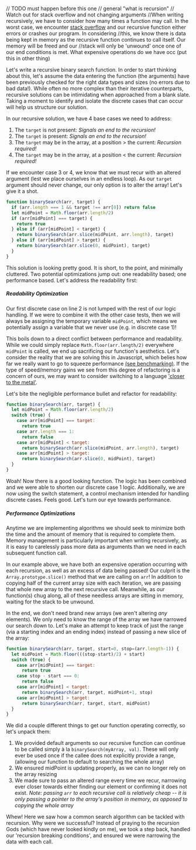 // TODO must happen before this one
// general "what is recursion"
// Watch out for stack overflow and not changing arguments
//When writing recursively, we have to consider how many times a function may call. In the worst case, we encounter [stack overflow](https://en.wikipedia.org/wiki/Stack_overflow) and our recursive function either errors or crashes our program. In considering //this, we know there is data being kept in memory as the recursive function continues to call itself. Our memory will be freed and our //stack will only be 'unwound' once one of our end conditions is met. What expensive operations do we have occ
(put this in other thing)

Let's write a recursive binary search function. In order to start thinking about this, let's assume the data entering the function (the arguments) have been previously checked for the right data types and sizes (no errors due to bad data!). While often no more complex than their iterative counterparts, recursive solutions can be intimidating when approached from a blank slate. Taking a moment to identify and isolate the discrete cases that can occur will help us structure our solution.

In our recursive solution, we have 4 base cases we need to address:
  1. The ```target``` is not present: *Signals an end to the recursion!*
  2. The ```target``` is present: *Signals an end to the recursion!*
  3. The ```target``` may be in the array, at a position > the current: *Recursion required!*
  4. The ```target``` may be in the array, at a position < the current: *Recursion required!*

If we encounter case 3 or 4, we know that we must recur with an altered argument (lest we place ourselves in an endless loop). As our ```target``` argument should never change, our only option is to alter the array! Let's give it a shot.

```javascript
function binarySearch(arr, target) {
  if (arr.length === 1 && target !== arr[0]) return false
  let midPoint = Math.floor(arr.length/2)
  if (arr[midPoint] === target) {
    return true
  } else if (arr[midPoint] < target) {
    return binarySearch(arr.slice(midPoint, arr.length), target)
  } else if (arr[midPoint] > target) {
    return binarySearch(arr.slice(0, midPoint), target)
  }
}
```

This solution is looking pretty good. It is short, to the point, and minimally cluttered. Two potential optimizations jump out: one readability based; one performance based. Let's address the readability first:


##### Readability Optimization

Our first discrete case on line 2 is not lumped with the rest of our logic handling. If we were to combine it with the other case tests, then we will always be assigning the temporary variable ```midPoint```, which means we potentially assign a variable that we never use (e.g. in discrete case 1)!

This boils down to a direct conflict between performance and readability. While we could simply replace ```Math.floor(arr.length/2)``` everywhere ```midPoint``` is called, we end up sacrificing our function's aesthetics. Let's consider the reality that we are solving this in Javascript, which belies how far we really want to go to squeeze performance [(see benchmarking)](https://julialang.org/benchmarks/). If the type of speed/memory gains we see from this degree of refactoring is a concern of ours, we may want to consider switching to a language ['closer to the metal'](https://www.quora.com/What-does-it-mean-for-a-programming-language-to-be-closer-to-the-metal).

Let's bite the negligible performance bullet and refactor for readability:
```javascript
function binarySearch(arr, target) {
  let midPoint = Math.floor(arr.length/2)
  switch (true) {
    case arr[midPoint] === target:
      return true
    case arr.length === 1:
      return false
    case arr[midPoint] < target:
      return binarySearch(arr.slice(midPoint, arr.length), target)
    case arr[midPoint] > target:
      return binarySearch(arr.slice(0, midPoint), target)
  }
}
```

Woah! Now there is a good looking function. The logic has been combined and we were able to shorten our discrete case 1 logic. Additionally, we are now using the switch statement, a control mechanism intended for handling discrete cases. Feels good. Let's turn our eye towards performance.


##### Performance Optimizations

Anytime we are implementing algorithms we should seek to minimize both the time and the amount of memory that is required to complete them. Memory management is particularly important when writing recursively, as it is easy to carelessly pass more data as arguments than we need in each subsequent function call.

In our example above, we have both an expensive operation occurring with each recursion, as well as an excess of data being passed! Our culprit is the ```Array.prototype.slice()``` method that we are calling on ```arr```! In addition to copying half of the current array size with each iteration, we are passing that whole new array to the next recursive call. Meanwhile, as our function(s) chug along, all of these needless arrays are sitting in memory, waiting for the stack to be unwound.

In the end, we don't need brand new arrays (we aren't altering *any* elements). We only need to know the range of the array we have narrowed our search down to. Let's make an attempt to keep track of just the range (via a starting index and an ending index) instead of passing a new slice of the array:

```javascript
function binarySearch(arr, target, start=0, stop=(arr.length-1)) {
  let midPoint = Math.floor(((stop-start)/2) + start)
  switch (true) {
    case arr[midPoint] === target:
      return true
    case stop - start === 0:
      return false
    case arr[midPoint] < target:
      return binarySearch(arr, target, midPoint+1, stop)
    case arr[midPoint] > target:
      return binarySearch(arr, target, start, midPoint)
  }
}
```

We did a couple different things to get our function operating correctly, so let's unpack them:
  1. We provided default arguments so our recursive function can continue to be called simply à la ```binarySearch(myArray, val)```. These will only ever be used once if the callee does not explicitly provide a range, (allowing our function to default to searching the whole array)
  2. We ensured midPoint is updating properly, as we can no longer rely on the array resizing
  3. We made sure to pass an altered range every time we recur, narrowing ever closer towards either finding our element or confirming it does not exist. *Note: passing ```arr``` to each recursive call is relatively cheap -- it is only passing a pointer to the array's position in memory, as opposed to copying the whole array*

Whew! Here we saw how a common search algorithm can be tackled with recursion. Why were we successful? Instead of praying to the recursion Gods (which have never looked kindly on me), we took a step back, handled our 'recursion breaking conditions', and ensured we were narrowing the data with each call.
